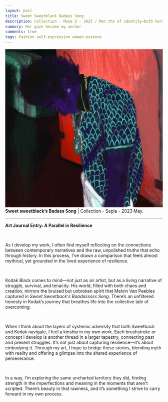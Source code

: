 ```yaml
---
layout: post
title: Sweet Sweetblack Badass Song
description: Collection - Muse 2 - 2023 / Mar.ths of identity—both hers and my own.
summary: Her gaze became my anchor
comments: true
tags: fashion self-expression women-essence
---
```


![Sweet Sweetblack Badass Song](/assets/img/Sweet_Sweetblacks_Baadasssss_Song.jpg)
**Sweet sweetblack’s Badass Song** | Collection - Sepia - 2023 May.

---

**Art Journal Entry: A Parallel in Resilience**

<br>

As I develop my work, I often find myself reflecting on the connections between contemporary narratives and the raw, unpolished truths that echo through history. In this process, I’ve drawn a comparison that feels almost mythical, yet grounded in the lived experience of resilience. 

<br>

Kodak Black comes to mind—not just as an artist, but as a living narrative of struggle, survival, and tenacity. His world, filled with both chaos and creation, mirrors the bruised but unbroken spirit that Melvin Van Peebles captured in *Sweet Sweetback's Baadasssss Song*. There’s an unfiltered honesty in Kodak’s journey that breathes life into the collective tale of overcoming. 

<br>

When I think about the layers of systemic adversity that both Sweetback and Kodak navigate, I feel a kinship in my own work. Each brushstroke or concept I develop is another thread in a larger tapestry, connecting past and present struggles. It’s not just about capturing resilience—it’s about embodying it. Through my art, I hope to bridge these stories, blending myth with reality and offering a glimpse into the shared experience of perseverance. 

<br>

In a way, I’m exploring the same uncharted territory they did, finding strength in the imperfections and meaning in the moments that aren’t scripted. There’s beauty in that rawness, and it’s something I strive to carry forward in my own process.